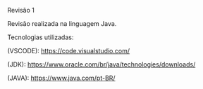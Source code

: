 Revisão 1

Revisão realizada na linguagem Java.

Tecnologias utilizadas:

(VSCODE): https://code.visualstudio.com/

(JDK): https://www.oracle.com/br/java/technologies/downloads/

(JAVA): https://www.java.com/pt-BR/
